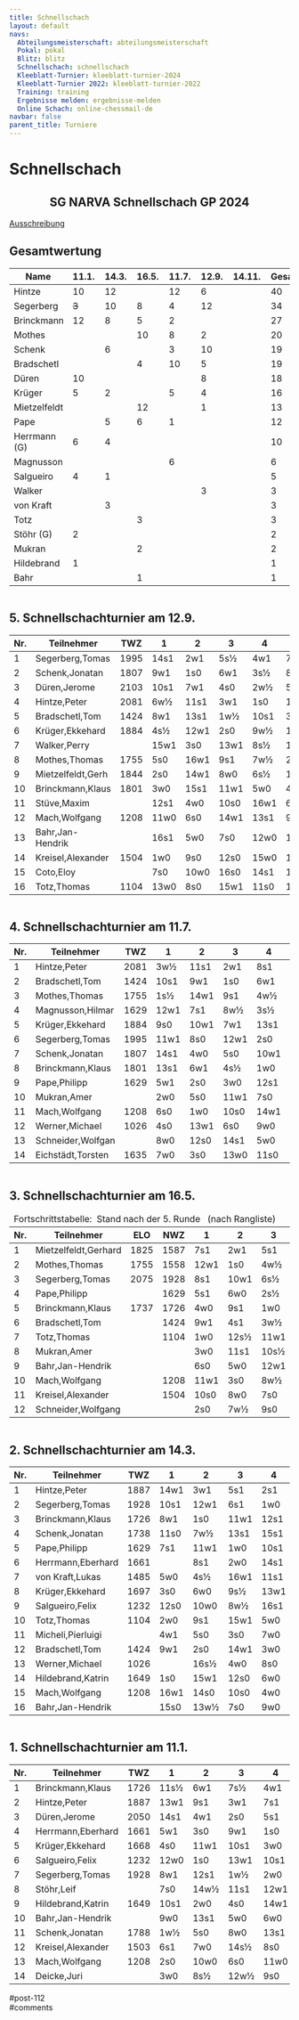 ```yaml
---
title: Schnellschach 
layout: default
navs:
  Abteilungsmeisterschaft: abteilungsmeisterschaft
  Pokal: pokal
  Blitz: blitz
  Schnellschach: schnellschach
  Kleeblatt-Turnier: kleeblatt-turnier-2024
  Kleeblatt-Turnier 2022: kleeblatt-turnier-2022
  Training: training
  Ergebnisse melden: ergebnisse-melden
  Online Schach: online-chessmail-de
navbar: false
parent_title: Turniere
---
```

<div class="post-112 page type-page status-publish hentry" id="post-112">
<h1 class="entry-title">Schnellschach</h1>
<div class="entry-content">
<div class="aligncenter">
<h2 class="heading2" style="text-align: center;">SG NARVA Schnellschach GP 2024</h2>
<p><a href="https://www.narva-schach.de/wordpress/wp-content/uploads/2023/12/Schnellschachmeisterschaft-2024.pdf">Ausschreibung</a></p>
</div>
<h2>Gesamtwertung</h2>
<table class="clean footable" style="width: 100%;">
<thead>
<tr>
<th style="padding-right: 10px; width: 20.9375%;">Name</th>
<th data-type="numeric" style="padding-right: 10px; width: 10.9375%;">11.1.</th>
<th data-type="numeric" style="padding-right: 10px; width: 10.9375%;">14.3.</th>
<th data-type="numeric" style="padding-right: 10px; width: 10.9375%;">16.5.</th>
<th data-type="numeric" style="padding-right: 10px; width: 10.9375%;">11.7.</th>
<th data-type="numeric" style="padding-right: 10px; width: 10.9375%;">12.9.</th>
<th data-type="numeric" style="padding-right: 10px; width: 10.3125%;">14.11.</th>
<th data-type="numeric" style="padding-right: 10px; width: 13.5938%;"><strong>Gesamt</strong></th>
</tr>
</thead>
<tbody>
<tr>
<td style="width: 20.9375%;">Hintze</td>
<td style="width: 10.9375%;">10</td>
<td style="width: 10.9375%;">12</td>
<td style="width: 10.9375%;"></td>
<td style="width: 10.9375%;">12</td>
<td style="width: 10.9375%;">6</td>
<td style="width: 10.3125%;"></td>
<td style="width: 13.5938%;">40</td>
</tr>
<tr>
<td style="width: 20.9375%;">Segerberg</td>
<td style="width: 10.9375%;"><s>3</s></td>
<td style="width: 10.9375%;">10</td>
<td style="width: 10.9375%;">8</td>
<td style="width: 10.9375%;">4</td>
<td style="width: 10.9375%;">12</td>
<td style="width: 10.3125%;"></td>
<td style="width: 13.5938%;">34</td>
</tr>
<tr>
<td style="width: 20.9375%;">Brinckmann</td>
<td style="width: 10.9375%;">12</td>
<td style="width: 10.9375%;">8</td>
<td style="width: 10.9375%;">5</td>
<td style="width: 10.9375%;">2</td>
<td style="width: 10.9375%;"></td>
<td style="width: 10.3125%;"></td>
<td style="width: 13.5938%;">27</td>
</tr>
<tr>
<td style="width: 20.9375%;">Mothes</td>
<td style="width: 10.9375%;"></td>
<td style="width: 10.9375%;"></td>
<td style="width: 10.9375%;">10</td>
<td style="width: 10.9375%;">8</td>
<td style="width: 10.9375%;">2</td>
<td style="width: 10.3125%;"></td>
<td style="width: 13.5938%;">20</td>
</tr>
<tr>
<td style="width: 20.9375%;">Schenk</td>
<td style="width: 10.9375%;"></td>
<td style="width: 10.9375%;">6</td>
<td style="width: 10.9375%;"></td>
<td style="width: 10.9375%;">3</td>
<td style="width: 10.9375%;">10</td>
<td style="width: 10.3125%;"></td>
<td style="width: 13.5938%;">19</td>
</tr>
<tr>
<td style="width: 20.9375%;">Bradschetl</td>
<td style="width: 10.9375%;"></td>
<td style="width: 10.9375%;"></td>
<td style="width: 10.9375%;">4</td>
<td style="width: 10.9375%;">10</td>
<td style="width: 10.9375%;">5</td>
<td style="width: 10.3125%;"></td>
<td style="width: 13.5938%;">19</td>
</tr>
<tr>
<td style="width: 20.9375%;">Düren</td>
<td style="width: 10.9375%;">10</td>
<td style="width: 10.9375%;"></td>
<td style="width: 10.9375%;"></td>
<td style="width: 10.9375%;"></td>
<td style="width: 10.9375%;">8</td>
<td style="width: 10.3125%;"></td>
<td style="width: 13.5938%;">18</td>
</tr>
<tr>
<td style="width: 20.9375%;">Krüger</td>
<td style="width: 10.9375%;">5</td>
<td style="width: 10.9375%;">2</td>
<td style="width: 10.9375%;"></td>
<td style="width: 10.9375%;">5</td>
<td style="width: 10.9375%;">4</td>
<td style="width: 10.3125%;"></td>
<td style="width: 13.5938%;">16</td>
</tr>
<tr>
<td style="width: 20.9375%;">Mietzelfeldt</td>
<td style="width: 10.9375%;"></td>
<td style="width: 10.9375%;"></td>
<td style="width: 10.9375%;">12</td>
<td style="width: 10.9375%;"></td>
<td style="width: 10.9375%;">1</td>
<td style="width: 10.3125%;"></td>
<td style="width: 13.5938%;">13</td>
</tr>
<tr>
<td style="width: 20.9375%;">Pape</td>
<td style="width: 10.9375%;"></td>
<td style="width: 10.9375%;">5</td>
<td style="width: 10.9375%;">6</td>
<td style="width: 10.9375%;">1</td>
<td style="width: 10.9375%;"></td>
<td style="width: 10.3125%;"></td>
<td style="width: 13.5938%;">12</td>
</tr>
<tr>
<td style="width: 20.9375%;">Herrmann (G)</td>
<td style="width: 10.9375%;">6</td>
<td style="width: 10.9375%;">4</td>
<td style="width: 10.9375%;"></td>
<td style="width: 10.9375%;"></td>
<td style="width: 10.9375%;"></td>
<td style="width: 10.3125%;"></td>
<td style="width: 13.5938%;">10</td>
</tr>
<tr>
<td style="width: 20.9375%;">Magnusson</td>
<td style="width: 10.9375%;"></td>
<td style="width: 10.9375%;"></td>
<td style="width: 10.9375%;"></td>
<td style="width: 10.9375%;">6</td>
<td style="width: 10.9375%;"></td>
<td style="width: 10.3125%;"></td>
<td style="width: 13.5938%;">6</td>
</tr>
<tr>
<td style="width: 20.9375%;">Salgueiro</td>
<td style="width: 10.9375%;">4</td>
<td style="width: 10.9375%;">1</td>
<td style="width: 10.9375%;"></td>
<td style="width: 10.9375%;"></td>
<td style="width: 10.9375%;"></td>
<td style="width: 10.3125%;"></td>
<td style="width: 13.5938%;">5</td>
</tr>
<tr>
<td style="width: 20.9375%;">Walker</td>
<td style="width: 10.9375%;"></td>
<td style="width: 10.9375%;"></td>
<td style="width: 10.9375%;"></td>
<td style="width: 10.9375%;"></td>
<td style="width: 10.9375%;">3</td>
<td style="width: 10.3125%;"></td>
<td style="width: 13.5938%;">3</td>
</tr>
<tr>
<td style="width: 20.9375%;">von Kraft</td>
<td style="width: 10.9375%;"></td>
<td style="width: 10.9375%;">3</td>
<td style="width: 10.9375%;"></td>
<td style="width: 10.9375%;"></td>
<td style="width: 10.9375%;"></td>
<td style="width: 10.3125%;"></td>
<td style="width: 13.5938%;">3</td>
</tr>
<tr>
<td style="width: 20.9375%;">Totz</td>
<td style="width: 10.9375%;"></td>
<td style="width: 10.9375%;"></td>
<td style="width: 10.9375%;">3</td>
<td style="width: 10.9375%;"></td>
<td style="width: 10.9375%;"></td>
<td style="width: 10.3125%;"></td>
<td style="width: 13.5938%;">3</td>
</tr>
<tr>
<td style="width: 20.9375%;">Stöhr (G)</td>
<td style="width: 10.9375%;">2</td>
<td style="width: 10.9375%;"></td>
<td style="width: 10.9375%;"></td>
<td style="width: 10.9375%;"></td>
<td style="width: 10.9375%;"></td>
<td style="width: 10.3125%;"></td>
<td style="width: 13.5938%;">2</td>
</tr>
<tr>
<td style="width: 20.9375%;">Mukran</td>
<td style="width: 10.9375%;"></td>
<td style="width: 10.9375%;"></td>
<td style="width: 10.9375%;">2</td>
<td style="width: 10.9375%;"></td>
<td style="width: 10.9375%;"></td>
<td style="width: 10.3125%;"></td>
<td style="width: 13.5938%;">2</td>
</tr>
<tr>
<td style="width: 20.9375%;">Hildebrand</td>
<td style="width: 10.9375%;">1</td>
<td style="width: 10.9375%;"></td>
<td style="width: 10.9375%;"></td>
<td style="width: 10.9375%;"></td>
<td style="width: 10.9375%;"></td>
<td style="width: 10.3125%;"></td>
<td style="width: 13.5938%;">1</td>
</tr>
<tr>
<td style="width: 20.9375%;">Bahr</td>
<td style="width: 10.9375%;"></td>
<td style="width: 10.9375%;"></td>
<td style="width: 10.9375%;">1</td>
<td style="width: 10.9375%;"></td>
<td style="width: 10.9375%;"></td>
<td style="width: 10.3125%;"></td>
<td style="width: 13.5938%;">1</td>
</tr>
</tbody>
</table>
<div style="overflow: auto;">
<h2>5. Schnellschachturnier am 12.9.</h2>
<table class="clean swiss footable">
<thead>
<tr>
<th>Nr.</th>
<th>Teilnehmer</th>
<th>TWZ</th>
<th>1</th>
<th>2</th>
<th>3</th>
<th>4</th>
<th>5</th>
<th>Punkte</th>
<th>Buchh</th>
<th>SoBerg</th>
</tr>
</thead>
<tbody>
<tr>
<td>1</td>
<td>Segerberg,Tomas</td>
<td>1995</td>
<td>14s1</td>
<td>2w1</td>
<td>5s½</td>
<td>4w1</td>
<td>7s1</td>
<td>4.5</td>
<td>14.0</td>
<td>12.25</td>
</tr>
<tr>
<td>2</td>
<td>Schenk,Jonatan</td>
<td>1807</td>
<td>9w1</td>
<td>1s0</td>
<td>6w1</td>
<td>3s½</td>
<td>8w1</td>
<td>3.5</td>
<td>16.0</td>
<td>9.75</td>
</tr>
<tr>
<td>3</td>
<td>Düren,Jerome</td>
<td>2103</td>
<td>10s1</td>
<td>7w1</td>
<td>4s0</td>
<td>2w½</td>
<td>5s1</td>
<td>3.5</td>
<td>15.0</td>
<td>9.75</td>
</tr>
<tr>
<td>4</td>
<td>Hintze,Peter</td>
<td>2081</td>
<td>6w½</td>
<td>11s1</td>
<td>3w1</td>
<td>1s0</td>
<td>10w1</td>
<td>3.5</td>
<td>15.0</td>
<td>9.00</td>
</tr>
<tr>
<td>5</td>
<td>Bradschetl,Tom</td>
<td>1424</td>
<td>8w1</td>
<td>13s1</td>
<td>1w½</td>
<td>10s1</td>
<td>3w0</td>
<td>3.5</td>
<td>14.5</td>
<td>8.75</td>
</tr>
<tr>
<td>6</td>
<td>Krüger,Ekkehard</td>
<td>1884</td>
<td>4s½</td>
<td>12w1</td>
<td>2s0</td>
<td>9w½</td>
<td>11s1</td>
<td>3.0</td>
<td>13.5</td>
<td>7.00</td>
</tr>
<tr>
<td>7</td>
<td>Walker,Perry</td>
<td></td>
<td>15w1</td>
<td>3s0</td>
<td>13w1</td>
<td>8s½</td>
<td>1w0</td>
<td>2.5</td>
<td>13.5</td>
<td>4.25</td>
</tr>
<tr>
<td>8</td>
<td>Mothes,Thomas</td>
<td>1755</td>
<td>5s0</td>
<td>16w1</td>
<td>9s1</td>
<td>7w½</td>
<td>2s0</td>
<td>2.5</td>
<td>13.0</td>
<td>4.75</td>
</tr>
<tr>
<td>9</td>
<td>Mietzelfeldt,Gerh</td>
<td>1844</td>
<td>2s0</td>
<td>14w1</td>
<td>8w0</td>
<td>6s½</td>
<td>12s1</td>
<td>2.5</td>
<td>12.0</td>
<td>4.50</td>
</tr>
<tr>
<td>10</td>
<td>Brinckmann,Klaus</td>
<td>1801</td>
<td>3w0</td>
<td>15s1</td>
<td>11w1</td>
<td>5w0</td>
<td>4s0</td>
<td>2.0</td>
<td>13.5</td>
<td>3.00</td>
</tr>
<tr>
<td>11</td>
<td>Stüve,Maxim</td>
<td></td>
<td>12s1</td>
<td>4w0</td>
<td>10s0</td>
<td>16w1</td>
<td>6w0</td>
<td>2.0</td>
<td>11.5</td>
<td>3.00</td>
</tr>
<tr>
<td>12</td>
<td>Mach,Wolfgang</td>
<td>1208</td>
<td>11w0</td>
<td>6s0</td>
<td>14w1</td>
<td>13s1</td>
<td>9w0</td>
<td>2.0</td>
<td>10.5</td>
<td>3.00</td>
</tr>
<tr>
<td>13</td>
<td>Bahr,Jan-Hendrik</td>
<td></td>
<td>16s1</td>
<td>5w0</td>
<td>7s0</td>
<td>12w0</td>
<td>15s1</td>
<td>2.0</td>
<td>10.0</td>
<td>2.00</td>
</tr>
<tr>
<td>14</td>
<td>Kreisel,Alexander</td>
<td>1504</td>
<td>1w0</td>
<td>9s0</td>
<td>12s0</td>
<td>15w0</td>
<td>16s1</td>
<td>1.0</td>
<td>11.0</td>
<td>1.00</td>
</tr>
<tr>
<td>15</td>
<td>Coto,Eloy</td>
<td></td>
<td>7s0</td>
<td>10w0</td>
<td>16s0</td>
<td>14s1</td>
<td>13w0</td>
<td>1.0</td>
<td>8.5</td>
<td>1.00</td>
</tr>
<tr>
<td>16</td>
<td>Totz,Thomas</td>
<td>1104</td>
<td>13w0</td>
<td>8s0</td>
<td>15w1</td>
<td>11s0</td>
<td>14w0</td>
<td>1.0</td>
<td>8.5</td>
<td>1.00</td>
</tr>
</tbody>
</table>
</div>
<div style="overflow: auto;">
<h2>4. Schnellschachturnier am 11.7.</h2>
<table class="clean swiss footable">
<thead>
<tr>
<th>Nr.</th>
<th>Teilnehmer</th>
<th>TWZ</th>
<th>1</th>
<th>2</th>
<th>3</th>
<th>4</th>
<th>5</th>
<th>Punkte</th>
<th>Buchh</th>
<th>SoBerg</th>
</tr>
</thead>
<tbody>
<tr>
<td>1</td>
<td>Hintze,Peter</td>
<td>2081</td>
<td>3w½</td>
<td>11s1</td>
<td>2w1</td>
<td>8s1</td>
<td>4w1</td>
<td>4.5</td>
<td>15.0</td>
<td>13.00</td>
</tr>
<tr>
<td>2</td>
<td>Bradschetl,Tom</td>
<td>1424</td>
<td>10s1</td>
<td>9w1</td>
<td>1s0</td>
<td>6w1</td>
<td>5s1</td>
<td>4.0</td>
<td>14.5</td>
<td>10.00</td>
</tr>
<tr>
<td>3</td>
<td>Mothes,Thomas</td>
<td>1755</td>
<td>1s½</td>
<td>14w1</td>
<td>9s1</td>
<td>4w½</td>
<td>8s1</td>
<td>4.0</td>
<td>12.0</td>
<td>8.25</td>
</tr>
<tr>
<td>4</td>
<td>Magnusson,Hilmar</td>
<td>1629</td>
<td>12w1</td>
<td>7s1</td>
<td>8w½</td>
<td>3s½</td>
<td>1s0</td>
<td>3.0</td>
<td>15.5</td>
<td>7.75</td>
</tr>
<tr>
<td>5</td>
<td>Krüger,Ekkehard</td>
<td>1884</td>
<td>9s0</td>
<td>10w1</td>
<td>7w1</td>
<td>13s1</td>
<td>2w0</td>
<td>3.0</td>
<td>12.0</td>
<td>6.00</td>
</tr>
<tr>
<td>6</td>
<td>Segerberg,Tomas</td>
<td>1995</td>
<td>11w1</td>
<td>8s0</td>
<td>12w1</td>
<td>2s0</td>
<td>13w1</td>
<td>3.0</td>
<td>10.5</td>
<td>4.00</td>
</tr>
<tr>
<td>7</td>
<td>Schenk,Jonatan</td>
<td>1807</td>
<td>14s1</td>
<td>4w0</td>
<td>5s0</td>
<td>10w1</td>
<td>9s1</td>
<td>3.0</td>
<td>10.0</td>
<td>4.00</td>
</tr>
<tr>
<td>8</td>
<td>Brinckmann,Klaus</td>
<td>1801</td>
<td>13s1</td>
<td>6w1</td>
<td>4s½</td>
<td>1w0</td>
<td>3w0</td>
<td>2.5</td>
<td>15.5</td>
<td>5.50</td>
</tr>
<tr>
<td>9</td>
<td>Pape,Philipp</td>
<td>1629</td>
<td>5w1</td>
<td>2s0</td>
<td>3w0</td>
<td>12s1</td>
<td>7w0</td>
<td>2.0</td>
<td>15.5</td>
<td>4.50</td>
</tr>
<tr>
<td>10</td>
<td>Mukran,Amer</td>
<td></td>
<td>2w0</td>
<td>5s0</td>
<td>11w1</td>
<td>7s0</td>
<td>14w1</td>
<td>2.0</td>
<td>11.5</td>
<td>1.50</td>
</tr>
<tr>
<td>11</td>
<td>Mach,Wolfgang</td>
<td>1208</td>
<td>6s0</td>
<td>1w0</td>
<td>10s0</td>
<td>14w1</td>
<td>12s½</td>
<td>1.5</td>
<td>11.0</td>
<td>0.75</td>
</tr>
<tr>
<td>12</td>
<td>Werner,Michael</td>
<td>1026</td>
<td>4s0</td>
<td>13w1</td>
<td>6s0</td>
<td>9w0</td>
<td>11w½</td>
<td>1.5</td>
<td>10.5</td>
<td>1.75</td>
</tr>
<tr>
<td>13</td>
<td>Schneider,Wolfgan</td>
<td></td>
<td>8w0</td>
<td>12s0</td>
<td>14s1</td>
<td>5w0</td>
<td>6s0</td>
<td>1.0</td>
<td>10.0</td>
<td>0.00</td>
</tr>
<tr>
<td>14</td>
<td>Eichstädt,Torsten</td>
<td>1635</td>
<td>7w0</td>
<td>3s0</td>
<td>13w0</td>
<td>11s0</td>
<td>10s0</td>
<td>0.0</td>
<td>11.5</td>
<td>0.00</td>
</tr>
</tbody>
</table>
</div>
<div style="overflow: auto;">
<h2>3. Schnellschachturnier am 16.5.</h2>
<table class="clean swiss footable">
<thead>
<tr>
<td colspan="12">Fortschrittstabelle:  Stand nach der 5. Runde   (nach Rangliste)</td>
</tr>
<tr>
<th>Nr.</th>
<th>Teilnehmer</th>
<th>ELO</th>
<th>NWZ</th>
<th>1</th>
<th>2</th>
<th>3</th>
<th>4</th>
<th>5</th>
<th>Punkte</th>
<th>Buchh</th>
<th>SoBerg</th>
</tr>
</thead>
<tbody>
<tr>
<td>1</td>
<td>Mietzelfeldt,Gerhard</td>
<td>1825</td>
<td>1587</td>
<td>7s1</td>
<td>2w1</td>
<td>5s1</td>
<td>6w1</td>
<td>3s1</td>
<td>5.0</td>
<td>14.5</td>
<td>14.50</td>
</tr>
<tr>
<td>2</td>
<td>Mothes,Thomas</td>
<td>1755</td>
<td>1558</td>
<td>12w1</td>
<td>1s0</td>
<td>4w½</td>
<td>8s1</td>
<td>6s1</td>
<td>3.5</td>
<td>13.5</td>
<td>6.75</td>
</tr>
<tr>
<td>3</td>
<td>Segerberg,Tomas</td>
<td>2075</td>
<td>1928</td>
<td>8s1</td>
<td>10w1</td>
<td>6s½</td>
<td>7w1</td>
<td>1w0</td>
<td>3.5</td>
<td>13.0</td>
<td>6.75</td>
</tr>
<tr>
<td>4</td>
<td>Pape,Philipp</td>
<td></td>
<td>1629</td>
<td>5s1</td>
<td>6w0</td>
<td>2s½</td>
<td>10w1</td>
<td>9s1</td>
<td>3.5</td>
<td>12.5</td>
<td>8.25</td>
</tr>
<tr>
<td>5</td>
<td>Brinckmann,Klaus</td>
<td>1737</td>
<td>1726</td>
<td>4w0</td>
<td>9s1</td>
<td>1w0</td>
<td>12s1</td>
<td>10w1</td>
<td>3.0</td>
<td>12.5</td>
<td>4.00</td>
</tr>
<tr>
<td>6</td>
<td>Bradschetl,Tom</td>
<td></td>
<td>1424</td>
<td>9w1</td>
<td>4s1</td>
<td>3w½</td>
<td>1s0</td>
<td>2w0</td>
<td>2.5</td>
<td>17.5</td>
<td>7.25</td>
</tr>
<tr>
<td>7</td>
<td>Totz,Thomas</td>
<td></td>
<td>1104</td>
<td>1w0</td>
<td>12s½</td>
<td>11w1</td>
<td>3s0</td>
<td>8w½</td>
<td>2.0</td>
<td>12.0</td>
<td>2.25</td>
</tr>
<tr>
<td>8</td>
<td>Mukran,Amer</td>
<td></td>
<td></td>
<td>3w0</td>
<td>11s1</td>
<td>10s½</td>
<td>2w0</td>
<td>7s½</td>
<td>2.0</td>
<td>11.5</td>
<td>2.75</td>
</tr>
<tr>
<td>9</td>
<td>Bahr,Jan-Hendrik</td>
<td></td>
<td></td>
<td>6s0</td>
<td>5w0</td>
<td>12w1</td>
<td>11s1</td>
<td>4w0</td>
<td>2.0</td>
<td>10.5</td>
<td>1.50</td>
</tr>
<tr>
<td>10</td>
<td>Mach,Wolfgang</td>
<td></td>
<td>1208</td>
<td>11w1</td>
<td>3s0</td>
<td>8w½</td>
<td>4s0</td>
<td>5s0</td>
<td>1.5</td>
<td>13.0</td>
<td>2.00</td>
</tr>
<tr>
<td>11</td>
<td>Kreisel,Alexander</td>
<td></td>
<td>1504</td>
<td>10s0</td>
<td>8w0</td>
<td>7s0</td>
<td>9w0</td>
<td>12w1</td>
<td>1.0</td>
<td>8.0</td>
<td>0.50</td>
</tr>
<tr>
<td>12</td>
<td>Schneider,Wolfgang</td>
<td></td>
<td></td>
<td>2s0</td>
<td>7w½</td>
<td>9s0</td>
<td>5w0</td>
<td>11s0</td>
<td>0.5</td>
<td>11.5</td>
<td>1.00</td>
</tr>
</tbody>
</table>
</div>
<div style="overflow: auto;">
<h2>2. Schnellschachturnier am 14.3.</h2>
<table class="clean swiss footable">
<thead>
<tr>
<th>Nr.</th>
<th>Teilnehmer</th>
<th>TWZ</th>
<th>1</th>
<th>2</th>
<th>3</th>
<th>4</th>
<th>5</th>
<th>Punkte</th>
<th>Buchh</th>
<th>SoBerg</th>
</tr>
</thead>
<tbody>
<tr>
<td>1</td>
<td>Hintze,Peter</td>
<td>1887</td>
<td>14w1</td>
<td>3w1</td>
<td>5s1</td>
<td>2s1</td>
<td>7w1</td>
<td>5.0</td>
<td>13.5</td>
<td>13.50</td>
</tr>
<tr>
<td>2</td>
<td>Segerberg,Tomas</td>
<td>1928</td>
<td>10s1</td>
<td>12w1</td>
<td>6s1</td>
<td>1w0</td>
<td>3s½</td>
<td>3.5</td>
<td>16.0</td>
<td>9.25</td>
</tr>
<tr>
<td>3</td>
<td>Brinckmann,Klaus</td>
<td>1726</td>
<td>8w1</td>
<td>1s0</td>
<td>11w1</td>
<td>12s1</td>
<td>2w½</td>
<td>3.5</td>
<td>15.0</td>
<td>8.25</td>
</tr>
<tr>
<td>4</td>
<td>Schenk,Jonatan</td>
<td>1738</td>
<td>11s0</td>
<td>7w½</td>
<td>13s1</td>
<td>15s1</td>
<td>5w1</td>
<td>3.5</td>
<td>10.5</td>
<td>7.25</td>
</tr>
<tr>
<td>5</td>
<td>Pape,Philipp</td>
<td>1629</td>
<td>7s1</td>
<td>11w1</td>
<td>1w0</td>
<td>10s1</td>
<td>4s0</td>
<td>3.0</td>
<td>15.0</td>
<td>6.50</td>
</tr>
<tr>
<td>6</td>
<td>Herrmann,Eberhard</td>
<td>1661</td>
<td></td>
<td>8s1</td>
<td>2w0</td>
<td>14s1</td>
<td>10w1</td>
<td>3.0</td>
<td>12.0</td>
<td>5.50</td>
</tr>
<tr>
<td>7</td>
<td>von Kraft,Lukas</td>
<td>1485</td>
<td>5w0</td>
<td>4s½</td>
<td>16w1</td>
<td>11s1</td>
<td>1s0</td>
<td>2.5</td>
<td>14.0</td>
<td>4.25</td>
</tr>
<tr>
<td>8</td>
<td>Krüger,Ekkehard</td>
<td>1697</td>
<td>3s0</td>
<td>6w0</td>
<td>9s½</td>
<td>13w1</td>
<td>12w1</td>
<td>2.5</td>
<td>13.5</td>
<td>5.25</td>
</tr>
<tr>
<td>9</td>
<td>Salgueiro,Felix</td>
<td>1232</td>
<td>12s0</td>
<td>10w0</td>
<td>8w½</td>
<td>16s1</td>
<td>14w1</td>
<td>2.5</td>
<td>8.0</td>
<td>2.75</td>
</tr>
<tr>
<td>10</td>
<td>Totz,Thomas</td>
<td>1104</td>
<td>2w0</td>
<td>9s1</td>
<td>15w1</td>
<td>5w0</td>
<td>6s0</td>
<td>2.0</td>
<td>13.5</td>
<td>3.50</td>
</tr>
<tr>
<td>11</td>
<td>Micheli,Pierluigi</td>
<td></td>
<td>4w1</td>
<td>5s0</td>
<td>3s0</td>
<td>7w0</td>
<td>16w1</td>
<td>2.0</td>
<td>13.0</td>
<td>4.00</td>
</tr>
<tr>
<td>12</td>
<td>Bradschetl,Tom</td>
<td>1424</td>
<td>9w1</td>
<td>2s0</td>
<td>14w1</td>
<td>3w0</td>
<td>8s0</td>
<td>2.0</td>
<td>13.0</td>
<td>3.50</td>
</tr>
<tr>
<td>13</td>
<td>Werner,Michael</td>
<td>1026</td>
<td></td>
<td>16s½</td>
<td>4w0</td>
<td>8s0</td>
<td>15w1</td>
<td>1.5</td>
<td>10.5</td>
<td>1.25</td>
</tr>
<tr>
<td>14</td>
<td>Hildebrand,Katrin</td>
<td>1649</td>
<td>1s0</td>
<td>15w1</td>
<td>12s0</td>
<td>6w0</td>
<td>9s0</td>
<td>1.0</td>
<td>14.0</td>
<td>1.00</td>
</tr>
<tr>
<td>15</td>
<td>Mach,Wolfgang</td>
<td>1208</td>
<td>16w1</td>
<td>14s0</td>
<td>10s0</td>
<td>4w0</td>
<td>13s0</td>
<td>1.0</td>
<td>9.0</td>
<td>0.50</td>
</tr>
<tr>
<td>16</td>
<td>Bahr,Jan-Hendrik</td>
<td></td>
<td>15s0</td>
<td>13w½</td>
<td>7s0</td>
<td>9w0</td>
<td>11s0</td>
<td>0.5</td>
<td>10.0</td>
<td>1.00</td>
</tr>
</tbody>
</table>
</div>
<div style="overflow: auto;">
<h2>1. Schnellschachturnier am 11.1.</h2>
<table class="clean swiss footable">
<thead>
<tr>
<th>Nr.</th>
<th>Teilnehmer</th>
<th>TWZ</th>
<th>1</th>
<th>2</th>
<th>3</th>
<th>4</th>
<th>5</th>
<th>Punkte</th>
<th>Buchh</th>
<th>SoBerg</th>
</tr>
</thead>
<tbody>
<tr>
<td>1</td>
<td>Brinckmann,Klaus</td>
<td>1726</td>
<td>11s½</td>
<td>6w1</td>
<td>7s½</td>
<td>4w1</td>
<td>2s1</td>
<td>4.0</td>
<td>14.0</td>
<td>12.00</td>
</tr>
<tr>
<td>2</td>
<td>Hintze,Peter</td>
<td>1887</td>
<td>13w1</td>
<td>9s1</td>
<td>3w1</td>
<td>7s1</td>
<td>1w0</td>
<td>4.0</td>
<td>13.5</td>
<td>9.50</td>
</tr>
<tr>
<td>3</td>
<td>Düren,Jerome</td>
<td>2050</td>
<td>14s1</td>
<td>4w1</td>
<td>2s0</td>
<td>5s1</td>
<td>8w1</td>
<td>4.0</td>
<td>13.5</td>
<td>9.50</td>
</tr>
<tr>
<td>4</td>
<td>Herrmann,Eberhard</td>
<td>1661</td>
<td>5w1</td>
<td>3s0</td>
<td>9w1</td>
<td>1s0</td>
<td>7w1</td>
<td>3.0</td>
<td>15.5</td>
<td>7.50</td>
</tr>
<tr>
<td>5</td>
<td>Krüger,Ekkehard</td>
<td>1668</td>
<td>4s0</td>
<td>11w1</td>
<td>10s1</td>
<td>3w0</td>
<td>12s1</td>
<td>3.0</td>
<td>12.0</td>
<td>5.00</td>
</tr>
<tr>
<td>6</td>
<td>Salgueiro,Felix</td>
<td>1232</td>
<td>12w0</td>
<td>1s0</td>
<td>13w1</td>
<td>10s1</td>
<td>9w1</td>
<td>3.0</td>
<td>10.5</td>
<td>5.00</td>
</tr>
<tr>
<td>7</td>
<td>Segerberg,Tomas</td>
<td>1928</td>
<td>8w1</td>
<td>12s1</td>
<td>1w½</td>
<td>2w0</td>
<td>4s0</td>
<td>2.5</td>
<td>15.0</td>
<td>6.00</td>
</tr>
<tr>
<td>8</td>
<td>Stöhr,Leif</td>
<td></td>
<td>7s0</td>
<td>14w½</td>
<td>11s1</td>
<td>12w1</td>
<td>3s0</td>
<td>2.5</td>
<td>10.5</td>
<td>3.50</td>
</tr>
<tr>
<td>9</td>
<td>Hildebrand,Katrin</td>
<td>1649</td>
<td>10s1</td>
<td>2w0</td>
<td>4s0</td>
<td>14w1</td>
<td>6s0</td>
<td>2.0</td>
<td>13.0</td>
<td>3.00</td>
</tr>
<tr>
<td>10</td>
<td>Bahr,Jan-Hendrik</td>
<td></td>
<td>9w0</td>
<td>13s1</td>
<td>5w0</td>
<td>6w0</td>
<td>11s1</td>
<td>2.0</td>
<td>10.5</td>
<td>2.50</td>
</tr>
<tr>
<td>11</td>
<td>Schenk,Jonatan</td>
<td>1788</td>
<td>1w½</td>
<td>5s0</td>
<td>8w0</td>
<td>13s1</td>
<td>10w0</td>
<td>1.5</td>
<td>12.5</td>
<td>3.00</td>
</tr>
<tr>
<td>12</td>
<td>Kreisel,Alexander</td>
<td>1503</td>
<td>6s1</td>
<td>7w0</td>
<td>14s½</td>
<td>8s0</td>
<td>5w0</td>
<td>1.5</td>
<td>12.0</td>
<td>3.50</td>
</tr>
<tr>
<td>13</td>
<td>Mach,Wolfgang</td>
<td>1208</td>
<td>2s0</td>
<td>10w0</td>
<td>6s0</td>
<td>11w0</td>
<td>14s1</td>
<td>1.0</td>
<td>11.5</td>
<td>1.00</td>
</tr>
<tr>
<td>14</td>
<td>Deicke,Juri</td>
<td></td>
<td>3w0</td>
<td>8s½</td>
<td>12w½</td>
<td>9s0</td>
<td>13w0</td>
<td>1.0</td>
<td>11.0</td>
<td>2.00</td>
</tr>
</tbody>
</table>
</div>
</div><!-- .entry-content -->
</div> #post-112 
<div id="comments">
</div> #comments 
